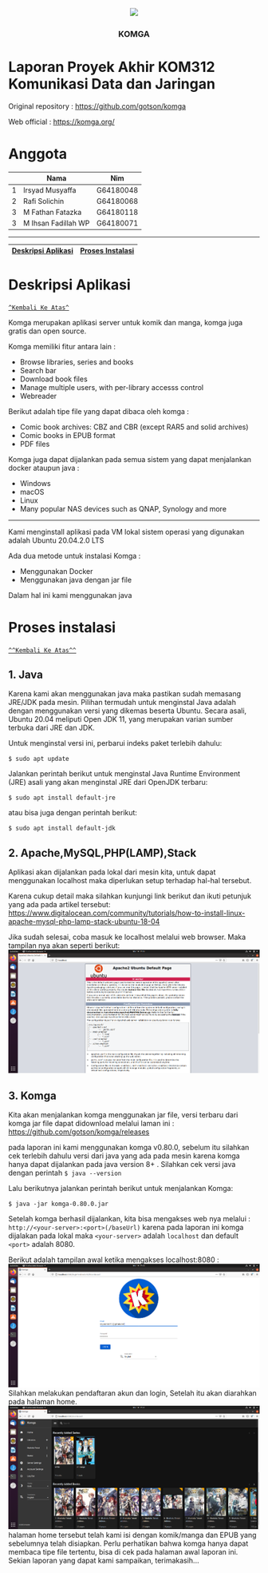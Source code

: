 <p align="center">
  <!--<b>Some Links:</b><br>
  //<a href="#">Link 1</a> |
  //<a href="#">Link 2</a> |
  //<a href="#">Link 3</a>
  //<br><br> -->
  <img src="https://user-images.githubusercontent.com/62282651/111072088-a425b080-850b-11eb-9393-ec330fba5ad6.png">
</p>

<h3 align="center"> KOMGA </h3>


# Laporan Proyek Akhir KOM312 Komunikasi Data dan Jaringan
Original repository : https://github.com/gotson/komga

Web official : https://komga.org/

# Anggota
<table>
    <thead>
        <tr>
            <th></th>
            <th>Nama</th>
            <th>Nim</th>
        </tr>
    </thead>
    <tbody>
        <tr>
            <td>1</td>
            <td>Irsyad Musyaffa</td>
            <td>G64180048</td>
        </tr>
        <tr>
            <td>2</td>
            <td>Rafi Solichin</td>
            <td>G64180068</td>
        </tr>
        <tr>
            <td>3</td>
            <td>M Fathan Fatazka</td>
            <td>G64180118</td>
        </tr>
        <tr>
            <td>3</td>
            <td>M Ihsan Fadillah WP</td>
            <td>G64180071</td>
        </tr>
</tbody>
</table>

---
[Deskripsi Aplikasi](#deskripsi-aplikasi) | [Proses Instalasi](#proses-instalasi)
:-:|:-:


# Deskripsi Aplikasi
[`^Kembali Ke Atas^`](#) 

Komga merupakan aplikasi server untuk komik dan manga, komga juga gratis dan open source.

Komga memiliki fitur antara lain :
- Browse libraries, series and books
- Search bar
- Download book files
- Manage multiple users, with per-library accesss control
- Webreader

Berikut adalah tipe file yang dapat dibaca oleh komga :
- Comic book archives: CBZ and CBR (except RAR5 and solid archives)
- Comic books in EPUB format
- PDF files

Komga juga dapat dijalankan pada semua sistem yang dapat menjalankan docker ataupun java :
- Windows
- macOS
- Linux
- Many popular NAS devices such as QNAP, Synology and more
---
Kami menginstall aplikasi pada VM lokal sistem operasi yang digunakan adalah Ubuntu 20.04.2.0 LTS

Ada dua metode untuk instalasi Komga :
- Menggunakan Docker
- Menggunakan java dengan jar file

Dalam hal ini kami menggunakan java

# Proses instalasi
[`^^Kembali Ke Atas^^`](#)

## 1. Java
Karena kami akan menggunakan java maka pastikan sudah memasang JRE/JDK pada mesin.
Pilihan termudah untuk menginstal Java adalah dengan menggunakan versi yang dikemas beserta Ubuntu. Secara asali, Ubuntu 20.04 meliputi Open JDK 11, yang merupakan varian sumber terbuka dari JRE dan JDK.

Untuk menginstal versi ini, perbarui indeks paket terlebih dahulu:
````
$ sudo apt update
````
Jalankan perintah berikut untuk menginstal Java Runtime Environment (JRE) asali yang akan menginstal JRE dari OpenJDK terbaru:
````
$ sudo apt install default-jre
````
atau bisa juga dengan perintah berikut:
````
$ sudo apt install default-jdk
````
## 2. Apache,MySQL,PHP(LAMP),Stack
Aplikasi akan dijalankan pada lokal dari mesin kita, untuk dapat menggunakan localhost maka diperlukan setup terhadap hal-hal tersebut.

Karena cukup detail maka silahkan kunjungi link berikut dan ikuti petunjuk yang ada pada artikel tersebut: https://www.digitalocean.com/community/tutorials/how-to-install-linux-apache-mysql-php-lamp-stack-ubuntu-18-04

Jika sudah selesai, coba masuk ke localhost melalui web browser. Maka tampilan nya akan seperti berikut:
![](src/localhost.png)

## 3. Komga
Kita akan menjalankan komga menggunakan jar file, versi terbaru dari komga jar file dapat didownload melalui laman ini : https://github.com/gotson/komga/releases

pada laporan ini kami menggunakan komga v0.80.0, sebelum itu silahkan cek terlebih dahulu versi dari java yang ada pada mesin karena komga hanya dapat dijalankan pada
java version 8+ . Silahkan cek versi java dengan perintah ```` $ java --version ````

Lalu berikutnya jalankan perintah berikut untuk menjalankan Komga:
````
$ java -jar komga-0.80.0.jar
````
Setelah komga berhasil dijalankan, kita bisa mengakses web nya melalui : ```` http://<your-server>:<port>(/baseUrl) ````
karena pada laporan ini komga dijalakan pada lokal maka `` <your-server> `` adalah `` localhost `` dan default `` <port> `` adalah 8080.

Berikut adalah tampilan awal ketika mengakses localhost:8080  :
![](src/login.png)
Silahkan melakukan pendaftaran akun dan login, Setelah itu akan diarahkan pada halaman home. 
![](src/home2.png)
halaman home tersebut telah kami isi dengan komik/manga dan EPUB yang sebelumnya telah disiapkan. Perlu perhatikan bahwa komga hanya dapat membaca tipe file tertentu, bisa di cek pada halaman awal laporan ini. Sekian laporan yang dapat kami sampaikan, terimakasih...
